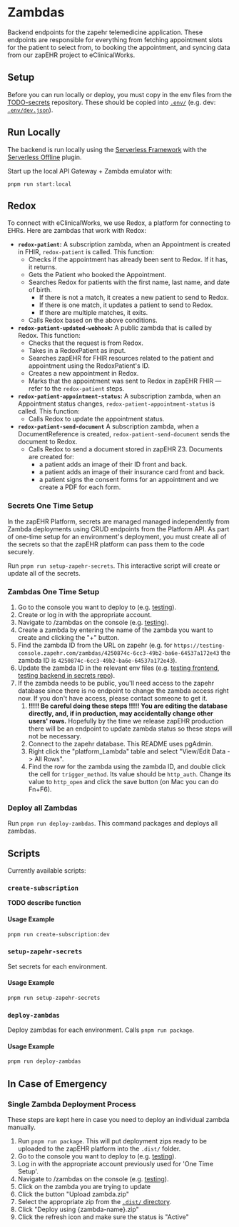 # Zambdas

Backend endpoints for the zapehr telemedicine application. These endpoints are responsible for everything from fetching appointment slots for the patient to select from, to booking the appointment, and syncing data from our zapEHR project to eClinicalWorks.

## Setup

Before you can run locally or deploy, you must copy in the env files from the [TODO-secrets](https://github.com/masslight/TODO-secrets) repository. These should be copied into [`.env/`](.env) (e.g. dev: [`.env/dev.json`](.env/dev.json)).

## Run Locally

The backend is run locally using the [Serverless Framework](https://www.serverless.com/framework/docs) with the [Serverless Offline](https://www.npmjs.com/package/serverless-offline) plugin.

Start up the local API Gateway + Zambda emulator with:

```[bash]
pnpm run start:local
```

## Redox

To connect with eClinicalWorks, we use Redox, a platform for connecting to EHRs. Here are zambdas that work with Redox:

* **`redox-patient`:** A subscription zambda, when an Appointment is created in FHIR, `redox-patient` is called. This function:
  * Checks if the appointment has already been sent to Redox. If it has, it returns.
  * Gets the Patient who booked the Appointment.
  * Searches Redox for patients with the first name, last name, and date of birth.
    * If there is not a match, it creates a new patient to send to Redox.
    * If there is one match, it updates a patient to send to Redox.
    * If there are multiple matches, it exits.
  * Calls Redox based on the above conditions.
* **`redox-patient-updated-webhook`:** A public zambda that is called by Redox. This function:
  * Checks that the request is from Redox.
  * Takes in a RedoxPatient as input.
  * Searches zapEHR for FHIR resources related to the patient and appointment using the RedoxPatient's ID.
  * Creates a new appointment in Redox.
  * Marks that the appointment was sent to Redox in zapEHR FHIR — refer to the `redox-patient` steps.
* **`redox-patient-appointment-status`:** A subscription zambda, when an Appointment status changes, `redox-patient-appointment-status` is called. This function:
  * Calls Redox to update the appointment status.
* **`redox-patient-send-document`** A subscription zambda, when a DocumentReference is created, `redox-patient-send-document` sends the document to Redox.
  * Calls Redox to send a document stored in zapEHR Z3. Documents are created for:
    * a patient adds an image of their ID front and back.
    * a patient adds an image of their insurance card front and back.
    * a patient signs the consent forms for an appointment and we create a PDF for each form.

### Secrets One Time Setup

In the zapEHR Platform, secrets are managed managed independently from Zambda deployments using CRUD endpoints from the Platform API. As part of one-time setup for an environment's deployment, you must create all of the secrets so that the zapEHR platform can pass them to the code securely.

Run `pnpm run setup-zapehr-secrets`. This interactive script will create or update all of the secrets.

### Zambdas One Time Setup

1. Go to the console you want to deploy to (e.g. [testing](https://testing-console.zapehr.com/)).
2. Create or log in with the appropriate account.
3. Navigate to /zambdas on the console (e.g. [testing](https://testing-console.zapehr.com/zambdas)).
4. Create a zambda by entering the name of the zambda you want to create and clicking the "+" button.
5. Find the zambda ID from the URL on zapehr (e.g. for `https://testing-console.zapehr.com/zambdas/4250874c-6cc3-49b2-ba6e-64537a172e43` the zambda ID is `4250874c-6cc3-49b2-ba6e-64537a172e43`).
6. Update the zambda ID in the relevant env files (e.g. [testing frontend](../app/env/testing.env.js), [testing backend in secrets repo](https://github.com/masslight/TODO-secrets/blob/main/bh-zambdas/testing.json)).
7. If the zambda needs to be public, you'll need access to the zapehr database since there is no endpoint to change the zambda access right now. If you don't have access, please contact someone to get it.
   1. **!!!!! Be careful doing these steps !!!!! You are editing the database directly, and, if in production, may accidentally change other users' rows.** Hopefully by the time we release zapEHR production there will be an endpoint to update zambda status so these steps will not be necessary.
   2. Connect to the zapehr database. This README uses pgAdmin.
   3. Right click the "platform_Lambda" table and select "View/Edit Data -> All Rows".
   4. Find the row for the zambda using the zambda ID, and double click the cell for `trigger_method`. Its value should be `http_auth`. Change its value to `http_open` and click the save button (on Mac you can do Fn+F6).

### Deploy all Zambdas

Run `pnpm run deploy-zambdas`. This command packages and deploys all zambdas.

## Scripts

Currently available scripts:

### `create-subscription`

**TODO describe function**

#### Usage Example

```sh
pnpm run create-subscription:dev
```

### `setup-zapehr-secrets`

Set secrets for each environment.

#### Usage Example

```sh
pnpm run setup-zapehr-secrets
```

### `deploy-zambdas`

Deploy zambdas for each environment. Calls `pnpm run package`.

#### Usage Example

```sh
pnpm run deploy-zambdas
```

## In Case of Emergency

### Single Zambda Deployment Process

These steps are kept here in case you need to deploy an individual zambda manually.

1. Run `pnpm run package`. This will put deployment zips ready to be uploaded to the zapEHR platform into the `.dist/` folder.
2. Go to the console you want to deploy to (e.g. [testing](https://testing-console.zapehr.com/)).
3. Log in with the appropriate account previously used for 'One Time Setup'.
4. Navigate to /zambdas on the console (e.g. [testing](https://testing-console.zapehr.com/zambdas)).
5. Click on the zambda you are trying to update
6. Click the button "Upload zambda.zip"
7. Select the appropriate zip from the [`.dist/` directory](.dist).
8. Click "Deploy using {zambda-name}.zip"
9. Click the refresh icon and make sure the status is "Active"
